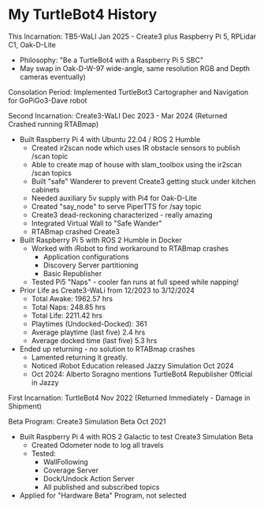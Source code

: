 # My TurtleBot4 History

This Incarnation: TB5-WaLI Jan 2025 - Create3 plus Raspberry Pi 5, RPLidar C1, Oak-D-Lite
- Philosophy:  "Be a TurtleBot4 with a Raspberry Pi 5 SBC"
- May swap in Oak-D-W-97 wide-angle, same resolution RGB and Depth cameras eventually)

Consolation Period:  Implemented TurtleBot3 Cartographer and Navigation for GoPiGo3-Dave robot

Second Incarnation: Create3-WaLI Dec 2023 - Mar 2024 (Returned Crashed running RTABmap)
- Built Raspberry Pi 4 with Ubuntu 22.04 / ROS 2 Humble
    - Created ir2scan node which uses IR obstacle sensors to publish /scan topic
    - Able to create map of house with slam_toolbox using the ir2scan /scan topics
    - Built "safe" Wanderer to prevent Create3 getting stuck under kitchen cabinets
    - Needed auxiliary 5v supply with Pi4 for Oak-D-Lite
    - Created "say_node" to serve PiperTTS for /say topic
    - Create3 dead-reckoning characterized - really amazing
    - Integrated Virtual Wall to "Safe Wander"
    - RTABmap crashed Create3
- Built Raspberry Pi 5 with ROS 2 Humble in Docker
    - Worked with iRobot to find workaround to RTABmap crashes
        - Application configurations
        - Discovery Server partitioning
        - Basic Republisher
    - Tested Pi5 "Naps" - cooler fan runs at full speed while napping!
- Prior Life as Create3-WaLi from 12/2023 to 3/12/2024
    -    Total Awake:   1962.57  hrs
    -    Total Naps:     248.85  hrs
    -    Total Life:    2211.42  hrs 
    -    Playtimes (Undocked-Docked): 361
    -    Average playtime (last five) 2.4 hrs
    -    Average docked time (last five) 5.3 hrs 
- Ended up returning - no solution to RTABmap crashes
    - Lamented returning it greatly.
    - Noticed iRobot Education released Jazzy Simulation Oct 2024
    - Oct 2024: Alberto Soragno mentions TurtleBot4 Republisher Official in Jazzy

First Incarnation: TurtleBot4 Nov 2022 (Returned Immediately - Damage in Shipment)


Beta Program: Create3 Simulation Beta Oct 2021
- Built Raspberry Pi 4 with ROS 2 Galactic to test Create3 Simulation Beta
    - Created Odometer node to log all travels
    - Tested:
        - WallFollowing
        - Coverage Server
        - Dock/Undock Action Server
        - All published and subscribed topics
- Applied for "Hardware Beta" Program, not selected
